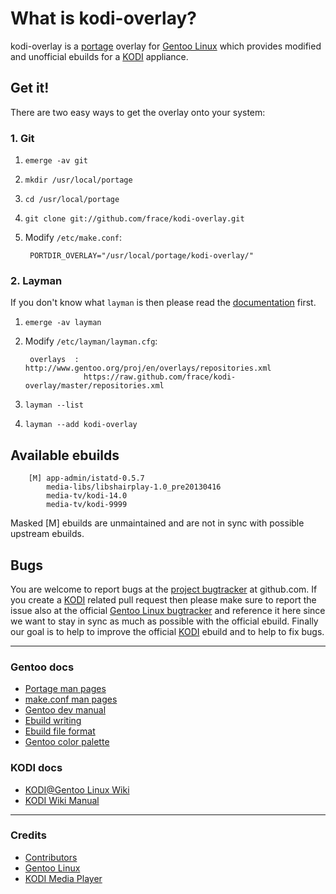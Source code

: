 # What is kodi-overlay?
kodi-overlay is a [portage][external-portage] overlay for [Gentoo Linux][external-gentoo]
which provides modified and unofficial ebuilds for a [KODI][external-kodi] appliance.


## Get it!
There are two easy ways to get the overlay onto your system:


### 1. Git
1. `emerge -av git`
2. `mkdir /usr/local/portage`
3. `cd /usr/local/portage`
4. `git clone git://github.com/frace/kodi-overlay.git`
5. Modify `/etc/make.conf`:

        PORTDIR_OVERLAY="/usr/local/portage/kodi-overlay/"


### 2. Layman
If you don't know what `layman` is then please read the [documentation][docs-layman] first.

1. `emerge -av layman`
2. Modify `/etc/layman/layman.cfg`:

        overlays  : http://www.gentoo.org/proj/en/overlays/repositories.xml
                    https://raw.github.com/frace/kodi-overlay/master/repositories.xml

3. `layman --list`
4. `layman --add kodi-overlay`

[docs-layman]: http://www.gentoo.org/proj/en/overlays/userguide.xml


## Available ebuilds
        [M] app-admin/istatd-0.5.7
            media-libs/libshairplay-1.0_pre20130416
            media-tv/kodi-14.0
            media-tv/kodi-9999

Masked [M] ebuilds are unmaintained and are not in sync with possible upstream ebuilds.


## Bugs
You are welcome to report bugs at the [project bugtracker][project-bugtracker] at github.com.
If you create a [KODI][external-kodi] related pull request then please make sure to report the
issue also at the official [Gentoo Linux bugtracker][gentoo-bugtracker] and reference it here
since we want to stay in sync as much as possible with the official ebuild. Finally our goal is
to help to improve the official [KODI][external-kodi] ebuild and to help to fix bugs.

[project-bugtracker]: https://github.com/frace/kodi-overlay/issues
[gentoo-bugtracker]: https://bugs.gentoo.org/


* * *
### Gentoo docs
- [Portage man pages][docs-gentoo-portage]
- [make.conf man pages][docs-gentoo-makeconf]
- [Gentoo dev manual][docs-devmanual]
- [Ebuild writing][docs-devmanual-ebuild]
- [Ebuild file format][docs-devmanual-ebuild-format]
- [Gentoo color palette][docs-gentoo-colors]

[docs-devmanual]: https://devmanual.gentoo.org
[docs-devmanual-ebuild]: https://devmanual.gentoo.org/ebuild-writing
[docs-devmanual-ebuild-format]: https://devmanual.gentoo.org/ebuild-writing/file-format
[docs-gentoo-colors]: https://www.gentoo.org/proj/en/desktop/artwork/colors.xml
[docs-gentoo-portage]: http://dev.gentoo.org/~zmedico/portage/doc/man/portage.5.html
[docs-gentoo-makeconf]: http://dev.gentoo.org/~zmedico/portage/doc/man/make.conf.5.html

### KODI docs
- [KODI@Gentoo Linux Wiki][docs-gentoo-wiki]
- [KODI Wiki Manual][docs-kodi-wiki]

[docs-gentoo-wiki]: http://wiki.gentoo.org/wiki/Kodi
[docs-kodi-wiki]: http://kodi.wiki


* * *
### Credits
- [Contributors][contrib-people]
- [Gentoo Linux][external-gentoo]
- [KODI Media Player][external-kodi]

[contrib-people]: https://github.com/frace/kodi-overlay/graphs/contributors


[external-gentoo]: http://www.gentoo.org
[external-kodi]: http://kodi.tv
[external-portage]: http://wiki.gentoo.org/wiki/Project:Portage
